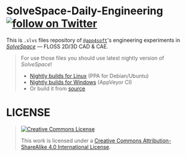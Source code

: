 # SolveSpace-Daily-Engineering [![follow on Twitter](https://img.shields.io/twitter/follow/app4soft?style=social&logo=twitter)](https://twitter.com/search?q=solvespace+from%3Aapp4soft)

This is `.slvs` files repository of [`@app4soft`](https://twitter.com/app4soft)'s engineering experiments in [*SolveSpace*](https://solvespace.com) — FLOSS 2D/3D CAD &amp; CAE.

> For use those files you should use latest nightly version of *SolveSpace*!
> 
> - [Nightly builds for Linux](https://notesalexp.org) (PPA for Debian/Ubuntu)
> - [Nightly builds for Windows](https://ci.appveyor.com/project/whitequark/solvespace/build/artifacts) (AppVeyor CI)
> - Or build it from [source](https://github.com/solvespace/solvespace)

# LICENSE

> [![Creative Commons License](https://i.creativecommons.org/l/by-sa/4.0/88x31.png)](http://creativecommons.org/licenses/by-sa/4.0/)
>
> This work is licensed under a <a rel="license" href="http://creativecommons.org/licenses/by-sa/4.0/">Creative Commons Attribution-ShareAlike 4.0 International License</a>.
